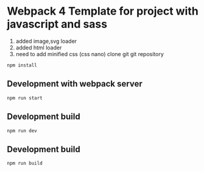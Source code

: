 # Webpack 4  Template  for project with javascript and sass  

1. added image,svg loader
2. added html loader
3. need to add minified css (css nano)
clone git git repository  

`npm install`

## Development  with webpack server  
`npm run start`  

## Development  build
`npm run dev`

## Development build
`npm run build`